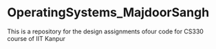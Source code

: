 # OperatingSystems_MajdoorSangh
This is a repository for the design assignments ofour code for CS330 course of IIT Kanpur
